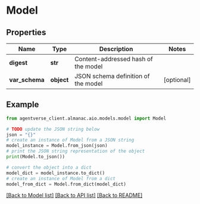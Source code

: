 # Model


## Properties

Name | Type | Description | Notes
------------ | ------------- | ------------- | -------------
**digest** | **str** | Content-addressed hash of the model | 
**var_schema** | **object** | JSON schema definition of the model | [optional] 

## Example

```python
from agentverse_client.almanac.aio.models.model import Model

# TODO update the JSON string below
json = "{}"
# create an instance of Model from a JSON string
model_instance = Model.from_json(json)
# print the JSON string representation of the object
print(Model.to_json())

# convert the object into a dict
model_dict = model_instance.to_dict()
# create an instance of Model from a dict
model_from_dict = Model.from_dict(model_dict)
```
[[Back to Model list]](../README.md#documentation-for-models) [[Back to API list]](../README.md#documentation-for-api-endpoints) [[Back to README]](../README.md)


